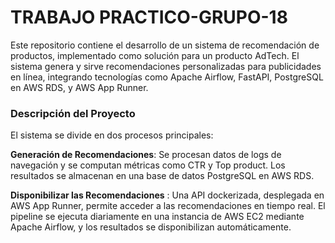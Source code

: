 # TRABAJO PRACTICO-GRUPO-18
Este repositorio contiene el desarrollo de un sistema de recomendación de productos, implementado como solución para un producto AdTech. El sistema genera y sirve recomendaciones personalizadas para publicidades en línea, integrando tecnologías como Apache Airflow, FastAPI, PostgreSQL en AWS RDS, y AWS App Runner.

### Descripción del Proyecto
El sistema se divide en dos procesos principales:

**Generación de Recomendaciones**: Se procesan datos de logs de navegación y se computan métricas  como CTR y Top product. Los resultados se almacenan en una base de datos PostgreSQL en AWS RDS.


**Disponibilizar las Recomendaciones** : Una API dockerizada, desplegada en AWS App Runner, permite acceder a las recomendaciones en tiempo real.
El pipeline se ejecuta diariamente en una instancia de AWS EC2 mediante Apache Airflow, y los resultados se disponibilizan automáticamente.
